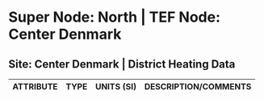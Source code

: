 # Super Node: North | TEF Node: Center Denmark

## Site: Center Denmark | District Heating Data 

| ATTRIBUTE   | TYPE   | UNITS (SI)   | DESCRIPTION/COMMENTS   |
|-------------|--------|--------------|------------------------|

